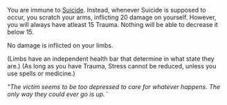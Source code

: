 You are immune to [Suicide](https://github.com/TheNarrator-II/II-Database/blob/main/Theories/Status%20Effects/Suicide.md). Instead, whenever Suicide is supposed to occur, you scratch your arms, inflicting 20 damage on yourself. However, you will always have atleast 15 Trauma. Nothing will be able to decrease it below 15.

No damage is inflicted on your limbs.

(Limbs have an independent health bar that determine in what state they are.)
(As long as you have Trauma, Stress cannot be reduced, unless you use spells or medicine.)

*"The victim seems to be too depressed to care for whatever happens. The only way they could ever go is up.¨*

